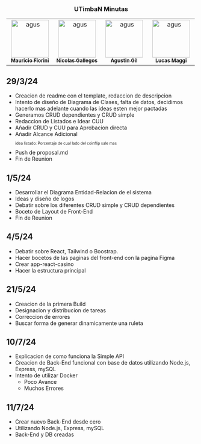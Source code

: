 <h3 align="center">UTimbaN Minutas</h3>
<table align="center">
<tbody>
<tr valign="top">
    <td align="center" width=25%><a href="https://github.com/MauricioFiorini"><img src="https://avatars.githubusercontent.com/u/95772574?v=4" width=100 alt='agus'/><br/><sub><b>Mauricio Fiorini</b></sub></a>
    <td align="center" width=25%><a href="https://github.com/NicoGabrielGallegos"><img src="https://avatars.githubusercontent.com/u/90269132?v=4" width=100 alt='agus'/><br/><sub><b>Nicolas Gallegos</b></sub></a>
    <td align="center" width=25%><a href="https://github.com/starboyagus"><img src="https://avatars.githubusercontent.com/u/164038346?v=4" width=100 alt='agus'/><br/><sub><b>Agustin Gil</b></sub></a>
    <td align="center" width=25%><a href="https://github.com/lucasmaggi03"><img src="https://avatars.githubusercontent.com/u/77739580?v=4" width=100 alt='agus'/><br/><sub><b>Lucas Maggi</b></sub></a>
</tr>
</tbody>
</table>



## 29/3/24

- Creacion de readme con el template, redaccion de descripcion 
- Intento de diseño de Diagrama de Clases, falta de datos, decidimos hacerlo mas adelante cuando las ideas esten mejor pactadas
- Generamos CRUD dependientes y CRUD simple
- Redaccion de Listados e Idear CUU
- Añadir CRUD y CUU para Aprobacion directa
- Añadir Alcance Adicional<p style="font-size:10px"> idea listado: Porcentaje de cual lado del coinflip sale mas</p>
- Push de proposal.md
- Fin de Reunion

## 1/5/24

- Desarrollar el Diagrama Entidad-Relacion de el sistema
- Ideas y diseño de logos
- Debatir sobre los diferentes CRUD simple y CRUD dependientes
- Boceto de Layout de Front-End
- Fin de Reunion

## 4/5/24 

- Debatir sobre React, Tailwind o Boostrap.
- Hacer bocetos de las paginas del front-end con la pagina Figma
- Crear app-react-casino
- Hacer la estructura principal

## 21/5/24

- Creacion de la primera Build
- Designacion y distribucion de tareas
- Correccion de errores
- Buscar forma de generar dinamicamente una ruleta

## 10/7/24

- Explicacion de como funciona la Simple API
- Creacion de Back-End funcional con base de datos utilizando Node.js, Express, mySQL
- Intento de utilizar Docker
    - Poco Avance
    - Muchos Errores

## 11/7/24

- Crear nuevo Back-End desde cero
- Utilizando Node.js, Express, mySQL
- Back-End y DB creadas